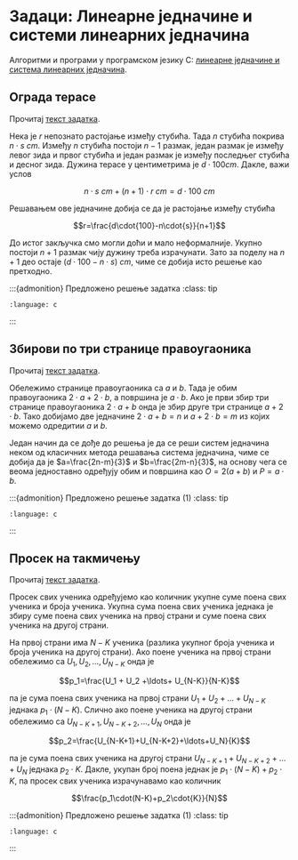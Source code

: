 # Задаци: Линеарне једначине и системи линеарних једначина

Алгоритми и програми у програмском језику C:
[линеарне једначине и система линеарних једначина](https://petlja.org/biblioteka/r/Zbirka/01%20Aritmetika/01%20Formule/01%20geometrijske%20formule).

## Oграда терасе

Прочитај [текст задатка](https://petlja.org/biblioteka/r/Zbirka/ograda_terase).

Нека је $r$ непознато растојање између стубића. Тада $n$ стубића покрива
$n\cdot{s} \ cm$. Између $n$ стубића постоји $n-1$ размак, један размак је
између левог зида и првог стубића и један размак је између последњег стубића и
десног зида. Дужина терасе у центиметрима је $d\cdot{100}cm$. Дакле, важи
услов

$$n\cdot{s} \ cm+(n+1)\cdot{r} \ cm=d\cdot{100} \ cm$$

Решавањем ове једначине добија се да је растојање између стубића

$$r=\frac{d\cdot{100}-n\cdot{s}}{n+1}$$

До истог закључка смо могли доћи и мало неформалније. Укупно постоји $n+1$
размак чију дужину треба израчунати. Зато за поделу на $n+1$ део остаје
$(d\cdot{100}-n\cdot{s}) \ cm$, чиме се добија исто решење као претходно.

:::{admonition} Предложено решење задатка
:class: tip

```{literalinclude} code/ograda_terase.c
:language: c
```

:::

## Збирови по три странице правоугаоника

Прочитај [текст задатка](https://petlja.org/biblioteka/r/Zbirka/zbirovi_po_tri_stranice_pravougaonika).

Обележимо странице правоугаоника са $a$ и $b$. Тада је обим правоугаоника
$2\cdot{a}+2\cdot{b}$, а површина је $a\cdot{b}$. Ако je први збир три странице
правоугаоника $2\cdot{a}+b$ онда је збир друге три странице $a+2\cdot{b}$. Тако
добијамо две једначине $2\cdot{a}+b=n$ и $a+2\cdot{b}=m$ из којих можемо
одредитии $a$ и $b$.

Један начин да се дође до решења је да се реши систем једначина неком од
класичних метода решавања система једначина, чиме се добија да је
$a=\frac{2n-m}{3}$ и $b=\frac{2m-n}{3}$, на основу чега се веома једноставно
одређују обим и површина као $O=2(a+b)$ и $P=a\cdot{b}$.

:::{admonition} Предложено решење задатка (1)
:class: tip

```{literalinclude} code/zbirovi_po_tri_stranice_pravougaonika.c
:language: c
```

:::

## Просек на такмичењу

Прочитај [текст задатка](https://petlja.org/biblioteka/r/Zbirka/prosek_na_takmicenju).

Просек свих ученика одређујемо као количник укупне суме поена свих ученика и
броја ученика. Укупна сума поена свих ученика једнака је збиру суме поена свих
ученика на првој страни и суме поена свих ученика на другој страни.

На првој страни има $N-K$ ученика (разлика укупног броја ученика и броја
ученика на другој страни). Ако поене ученика на првој страни обележимо са
$U_1,U_2,\ldots,U_{N-K}$ онда је

$$p_1=\frac{U_1 + U_2 +\ldots+ U_{N-K}}{N-K}$$

па је сума поена свих ученика на првој страни $U_1+U_2+\ldots+U_{N - K}$
једнака $p_1\cdot(N-K)$. Слично ако поене ученика на другој страни обележимо са
$U_{N-K+1},U_{N-K+2},\ldots,U_N$ онда је

$$p_2=\frac{U_{N-K+1}+U_{N-K+2}+\ldots+U_N}{K}$$

па је сума поена свих ученика на другој страни $U_{N-K+1}+U_{N-K+2}+\ldots+U_N$
једнака $p_2\cdot{K}$. Дакле, укупан број поена једнак је
$p_1\cdot(N-K)+p_2\cdot{K}$, па просек свих ученика израчунавамо као количник

$$\frac{p_1\cdot(N-K)+p_2\cdot{K}}{N}$$

:::{admonition} Предложено решење задатка (1)
:class: tip

```{literalinclude} code/prosek_na_takmicenju.c
:language: c
```

:::
